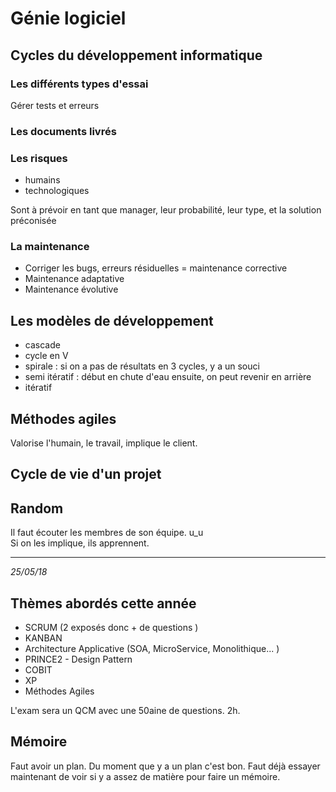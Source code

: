 Génie logiciel
===

## Cycles du développement informatique

### Les différents types d'essai

Gérer tests et erreurs

### Les documents livrés

### Les risques

* humains
* technologiques

Sont à prévoir en tant que manager, leur probabilité, leur type, et la solution préconisée

### La maintenance

* Corriger les bugs, erreurs résiduelles = maintenance corrective
* Maintenance adaptative
* Maintenance évolutive

## Les modèles de développement

* cascade
* cycle en V 
* spirale : si on a pas de résultats en 3 cycles, y a un souci
* semi itératif : début en chute d'eau ensuite, on peut revenir en arrière
* itératif 

## Méthodes agiles

Valorise l'humain, le travail, implique le client.

## Cycle de vie d'un projet

## Random

Il faut écouter les membres de son équipe. u_u  
Si on les implique, ils apprennent.

---

*25/05/18*

## Thèmes abordés cette année

* SCRUM (2 exposés donc + de questions )
* KANBAN
* Architecture Applicative (SOA, MicroService, Monolithique... )
* PRINCE2 - Design Pattern
* COBIT
* XP
* Méthodes Agiles

L'exam sera un QCM avec une 50aine de questions. 2h. 

## Mémoire

Faut avoir un plan. Du moment que y a un plan c'est bon. Faut déjà essayer maintenant de voir si y a assez de matière pour faire un mémoire.
